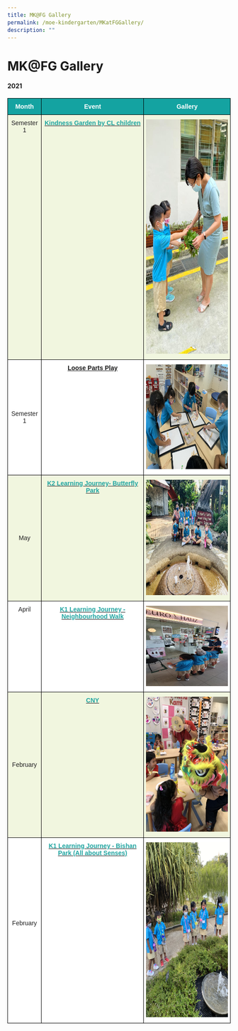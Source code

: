 ```yaml
---
title: MK@FG Gallery
permalink: /moe-kindergarten/MKatFGGallery/
description: ""
---
```

# MK@FG Gallery


#### **2021**

<style type="text/css">
.tg  {border-collapse:collapse;border-spacing:0;}
.tg td{border-color:black;border-style:solid;border-width:1px;font-family:Arial, sans-serif;font-size:14px;
  overflow:hidden;padding:10px 5px;word-break:normal;}
.tg th{border-color:black;border-style:solid;border-width:1px;font-family:Arial, sans-serif;font-size:14px;
  font-weight:normal;overflow:hidden;padding:10px 5px;word-break:normal;}
.tg .tg-fe9f{background-color:#FFF;color:#222;font-style:italic;text-align:center;vertical-align:middle}
.tg .tg-h7tp{background-color:#F1F6DF;color:#1FA4A0;font-weight:bold;text-align:center;vertical-align:top}
.tg .tg-3b8d{background-color:#F1F6DF;color:#222;text-align:center;vertical-align:top}
.tg .tg-t40u{background-color:#14A3A1;color:#FFF;font-weight:bold;text-align:center;vertical-align:top}
.tg .tg-b8ya{background-color:#F1F6DF;color:#222;font-style:italic;text-align:center;vertical-align:top}
.tg .tg-zowy{background-color:#FFF;color:#1FA4A0;font-weight:bold;text-align:center;vertical-align:top}
.tg .tg-vjhv{background-color:#FFF;color:#222;font-style:italic;text-align:center;vertical-align:top}
.tg .tg-naby{background-color:#F1F6DF;color:#222;font-style:italic;text-align:center;vertical-align:middle}
.tg .tg-lygy{background-color:#FFF;color:#222;text-align:center;vertical-align:top}
.tg .tg-f6is{background-color:#F1F6DF;color:#222;font-style:italic;text-align:left;vertical-align:top}
</style>
<table class="tg">
<thead>
  <tr>
    <th class="tg-t40u"><span style="font-style:normal">Month</span></th>
    <th class="tg-t40u"><span style="font-style:normal">Event</span></th>
    <th class="tg-t40u"><span style="font-style:normal">Gallery</span></th>
  </tr>
</thead>
<tbody>
  <tr>
    <td class="tg-3b8d"><span style="font-style:normal">Semester 1 </span></td>
    <td class="tg-3b8d"><span style="font-style:normal"> </span><a href="https://drive.google.com/drive/folders/1gkorWx6C2CVoga_9rqHjt5lwGfd0kkdX"><span style="font-weight:600;text-decoration:none;color:#1FA4A0">Kindness Garden by CL children</span></a></td>
    <td class="tg-b8ya"><img src="/images/MK@Fern%20Green/MK%20Gallery/Kindness%20Garden%2010.jpeg" alt="Kindness Garden 10.jpeg" width="298" height="528"></td>
  </tr>
  <tr>
    <td class="tg-fe9f"><span style="color:#222"> </span><span style="font-style:normal">Semester 1</span></td>
    <td class="tg-zowy"><a href="https://drive.google.com/drive/folders/1gkorWx6C2CVoga_9rqHjt5lwGfd0kkdX"><span style="font-style:normal">Loose Parts Play</span></a><a href="https://drive.google.com/drive/folders/1gkorWx6C2CVoga_9rqHjt5lwGfd0kkdX"><span style="font-weight:600;text-decoration:none;color:#1FA4A0"> </span></a></td>
    <td class="tg-vjhv"><img src="/images/MK@Fern%20Green/MK%20Gallery/LPP%206.jpg" alt="LPP 6.jpg" width="316" height="236"><span style="color:#222"></span></td>
  </tr>
  <tr>
    <td class="tg-naby"><span style="color:#222"> </span><span style="font-style:normal">May</span></td>
    <td class="tg-h7tp"><a href="https://drive.google.com/drive/folders/1gkorWx6C2CVoga_9rqHjt5lwGfd0kkdX"><span style="font-weight:600;text-decoration:none;color:#1FA4A0">K2 Learning Journey-  Butterfly Park </span></a></td>
    <td class="tg-b8ya"><img src="/images/MK@Fern%20Green/MK%20Gallery/Butterfly%20Park%209.jpg" alt="Butterfly Park 9.jpg" width="348" height="260"></td>
  </tr>
  <tr>
    <td class="tg-lygy"><span style="font-style:normal"> April</span></td>
    <td class="tg-zowy"><a href="https://drive.google.com/drive/folders/1gkorWx6C2CVoga_9rqHjt5lwGfd0kkdX"><span style="font-weight:600;text-decoration:none;color:#1FA4A0">K1 Learning Journey - Neighbourhood Walk </span></a></td>
    <td class="tg-vjhv"><img src="/images/MK@Fern%20Green/MK%20Gallery/Neighbourhood%20Walk%208.jpg" alt="Neighbourhood Walk 8.jpg" width="325" height="181"></td>
  </tr>
  <tr>
    <td class="tg-naby"><span style="color:#222"> </span><span style="font-style:normal">February </span></td>
    <td class="tg-3b8d"><span style="font-style:normal"> </span><a href="https://drive.google.com/drive/folders/1gkorWx6C2CVoga_9rqHjt5lwGfd0kkdX"><span style="font-weight:600;text-decoration:none;color:#1FA4A0">CNY</span></a></td>
    <td class="tg-f6is"><img src="/images/MK@Fern%20Green/MK%20Gallery/MK%20CNY%206.jpg" alt="MK CNY 6.jpg" width="304" height="304"></td>
  </tr>
  <tr>
    <td class="tg-fe9f"><span style="color:#222"> </span><span style="font-style:normal">February</span><br><br><br></td>
    <td class="tg-zowy"><a href="https://drive.google.com/drive/folders/1gkorWx6C2CVoga_9rqHjt5lwGfd0kkdX"><span style="font-weight:600;text-decoration:none;color:#1FA4A0">K1 Learning Journey - Bishan Park (All about Senses) </span></a></td>
    <td class="tg-vjhv"><img src="/images/MK@Fern%20Green/MK%20Gallery/Senses%207.jpg" alt="Senses 7.jpg" width="296" height="394">
  </td></tr>
</tbody>
</table>

